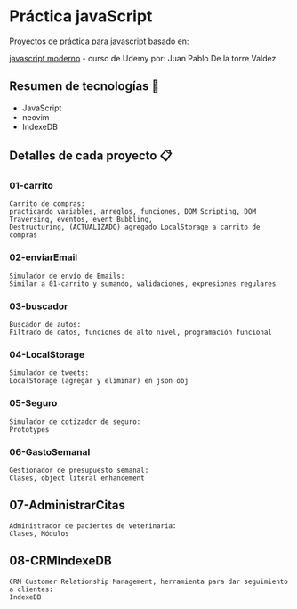 # Práctica javaScript
Proyectos de práctica para javascript basado en:

[javascript moderno](https://www.udemy.com/course/javascript-moderno-guia-definitiva-construye-10-proyectos) - curso de Udemy por: Juan Pablo De la torre Valdez

## Resumen de tecnologías 📌
* JavaScript
* neovim
* IndexeDB

## Detalles de cada proyecto 📋

### 01-carrito
```
Carrito de compras: 
practicando variables, arreglos, funciones, DOM Scripting, DOM Traversing, eventos, event Bubbling,
Destructuring, (ACTUALIZADO) agregado LocalStorage a carrito de compras
```
### 02-enviarEmail
```
Simulador de envío de Emails:
Similar a 01-carrito y sumando, validaciones, expresiones regulares
```
### 03-buscador
```
Buscador de autos:
Filtrado de datos, funciones de alto nivel, programación funcional

```
### 04-LocalStorage
```
Simulador de tweets:
LocalStorage (agregar y eliminar) en json obj

```
### 05-Seguro
```
Simulador de cotizador de seguro:
Prototypes

```
### 06-GastoSemanal
```
Gestionador de presupuesto semanal:
Clases, object literal enhancement

```
## 07-AdministrarCitas
```
Administrador de pacientes de veterinaria:
Clases, Módulos 

```
## 08-CRMIndexeDB
```
CRM Customer Relationship Management, herramienta para dar seguimiento a clientes:
IndexeDB

```

